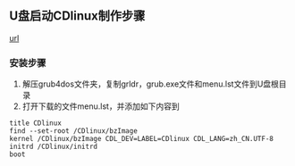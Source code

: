 ## U盘启动CDlinux制作步骤
[url](http://cdlinux.net/cdlinux-150-1-1.html)
### 安装步骤
1. 解压grub4dos文件夹，复制grldr，grub.exe文件和menu.lst文件到U盘根目录
2. 打开下载的文件menu.lst，并添加如下内容到
```
title CDlinux
find --set-root /CDlinux/bzImage
kernel /CDlinux/bzImage CDL_DEV=LABEL=CDlinux CDL_LANG=zh_CN.UTF-8
initrd /CDlinux/initrd
boot
```
